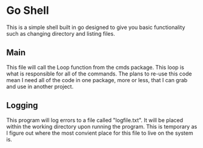 # Go Shell

This is a simple shell built in go designed to give you basic functionality such as changing directory and listing files.

## Main

This file will call the Loop function from the cmds package. This loop is what is responsible for all of the commands. The plans to re-use this code mean I need all of the code in one package, more or less, that I can grab and use in another project.

## Logging

This program will log errors to a file called "logfile.txt". It will be placed within the working directory upon running the program. This is temporary as I figure out where the most convient place for this file to live on the system is.